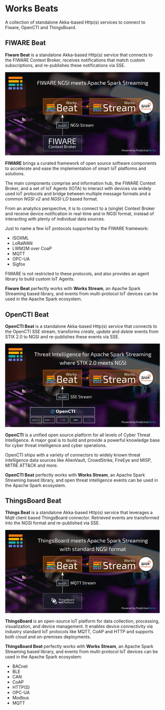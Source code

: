 
# Works Beats

A collection of standalone Akka-based Http(s) services to connect to Fiware, OpenCTI and ThingsBoard.

## FIWARE Beat

**Fiware Beat** is a standalone Akka-based Http(s) service that connects to the FIWARE
Context Broker, receives notifications that match custom subscriptions, and re-publishes
these notifications via SSE.

<p align="center">
  <img src="https://github.com/predictiveworks/works-beats/blob/main/images/fiware-beat-2021-08-22.png" width="600" alt="Fiware Beat">
</p>

**FIWARE** brings a curated framework of open source software components to accelerate and
ease the implementation of smart IoT platforms and solutions.

The main components comprise and information hub, the FIWARE Context Broker, and a set of
IoT Agents (IOTA) to interact with devices via widely used IoT protocols and bridge between
multiple message formats and a common *NGSI v2* and *NGSI-LD* based format.

From an analytics perspective, it is to connect to a (single) Context Broker and receive
device notification in real-time and in NGSI format, instead of interacting with plenty of
individual data sources.

Just to name a few IoT protocols supported by the FIWARE framework:
* ISOXML
* LoRaWAN
* LWM2M over CoaP
* MQTT
* OPC-UA
* Sigfox

FIWARE is not restricted to these protocols, and also provides an agent library to build
custom IoT Agents.

**Fiware Beat** perfectly works with **Works Stream**, an Apache Spark Streaming based library,
and events from multi-protocol IoT devices can be used in the Apache Spark ecosystem.

## OpenCTI Beat

**OpenCTI Beat** is a standalone Akka-based Http(s) service that connects to the OpenCTI
SSE stream, transforms *create*, *update* and *delete* events from STIX 2.0 to NGSI and
re-publishes these events via SSE.

<p align="center">
  <img src="https://github.com/predictiveworks/works-beats/blob/main/images/opencti-beat-2021-08-22.png" width="600" alt="OpenCTI Beat">
</p>

**OpenCTI** is a unified open source platform for all levels of Cyber Threat Intelligence.
A major goal is to build and provide a powerful knowledge base for cyber threat intelligence
and cyber operations.

OpenCTI ships with a variety of connectors to widely known threat intelligence data sources
like AlienVault, CrowdStrike, FireEye and MISP, MITRE ATT&CK and more.

**OpenCTI Beat** perfectly works with **Works Stream**, an Apache Spark Streaming based library,
and open threat intelligence events can be used in the Apache Spark ecosystem. 

## ThingsBoard Beat

**Things Beat** is a standalone Akka-based Http(s) service that leverages
a Mqtt client based ThingsBoard connector. Retrieved events are transformed
into the NGSI format and re-published via SSE.

<p align="center">
  <img src="https://github.com/predictiveworks/works-beats/blob/main/images/thingsboard-beat-2021-08-22.png" width="600" alt="ThingsBoard Beat">
</p>

**ThingsBoard** is an open-source IoT platform for data collection, processing, visualization, and device management.
It enables device connectivity via industry standard IoT protocols like MQTT, CoAP and HTTP and supports both cloud and
on-premises deployments.


**ThingsBoard Beat** perfectly works with **Works Stream**, an Apache Spark Streaming based library,
and events from multi-protocol IoT devices can be used in the Apache Spark ecosystem:
* BACnet
* BLE
* CAN
* CoAP
* HTTP(S)
* OPC-UA
* Modbus
* MQTT
